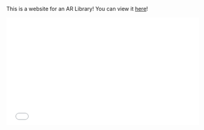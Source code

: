 This is a website for an AR Library! You can view it [here](222.html)!


<div style="max-width: 1951px; max-height: 1035px;">
  <div style="left: 0px; width: 100%; height: 0px; position: relative; padding-bottom: 56.2566%; overflow: hidden;">
    <iframe src="untitled_XR.59.html"
                 allowfullscreen
                 style="position: absolute; top: 0px; left: 0px; height: 100%; width: 1px; min-width: 100%; *width: 100%;"
                 frameborder="0"
                 scrolling="no">
    </iframe>
  </div>
</div>
